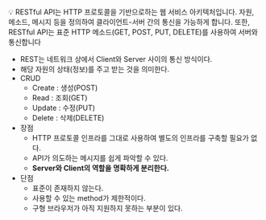 <aside>
💡 RESTful API는 HTTP 프로토콜을 기반으로하는 웹 서비스 아키텍처입니다. 자원, 메소드, 메시지 등을 정의하여 클라이언트-서버 간의 통신을 가능하게 합니다. 또한, RESTful API는 표준 HTTP 메소드(GET, POST, PUT, DELETE)를 사용하여 서버와 통신합니다

</aside>

- REST는 네트워크 상에서 Client와 Server 사이의 통신 방식이다.
- 해당 자원의 상태(정보)를 주고 받는 것을 의미한다.
- CRUD
    - Create : 생성(POST)
    - Read : 조회(GET)
    - Update : 수정(PUT)
    - Delete : 삭제(DELETE)
- 장점
    - HTTP 프로토콜 인프라를 그대로 사용하여 별도의 인프라를 구축할 필요가 없다.
    - API가 의도하는 메시지를 쉽게 파악할 수 있다.
    - **Server와 Client의 역할을 명확하게 분리한다.**
- 단점
    - 표준이 존재하지 않는다.
    - 사용할 수 있는 method가 제한적이다.
    - 구형 브라우저가 아직 지원하지 못하는 부분이 있다.
